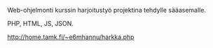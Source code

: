 Web-ohjelmonti kurssin harjoitustyö projektina tehdylle sääasemalle.

PHP, HTML, JS, JSON.

http://home.tamk.fi/~e6mhannu/harkka.php
